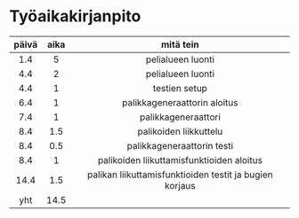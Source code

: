 # Työaikakirjanpito

| päivä | aika | mitä tein |
|:-----:|:----:|:---------:|
|1.4    |5     |pelialueen luonti|
|4.4    |2     |pelialueen luonti|
|4.4    |1     |testien setup|
|6.4    |1     |palikkageneraattorin aloitus|
|7.4    |1     |palikkageneraattori|
|8.4    |1.5   |palikoiden liikkuttelu|
|8.4    |0.5   |palikkageneraattorin testi|
|8.4    |1     |palikoiden liikuttamisfunktioiden aloitus|
|14.4   |1.5   |palikan liikuttamisfunktioiden testit ja bugien korjaus|
|yht    |14.5  |  |
